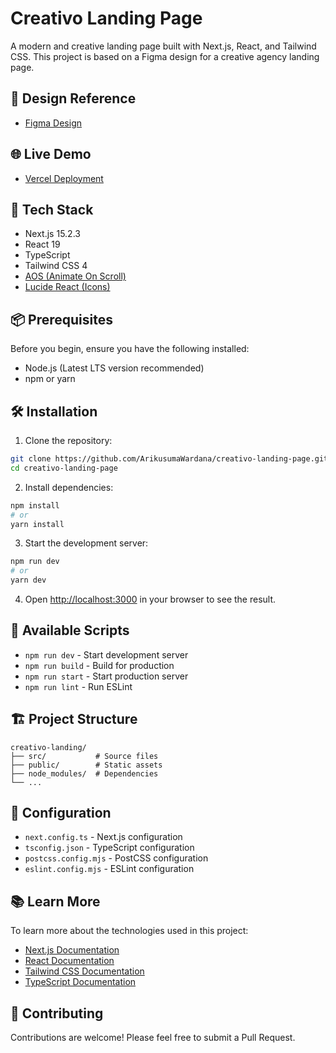 # Creativo Landing Page

A modern and creative landing page built with Next.js, React, and Tailwind CSS. This project is based on a Figma design for a creative agency landing page.

## 🎨 Design Reference

- [Figma Design](https://www.figma.com/design/jH2uxQj8epRGSqtUYbUTkb/Creative-Agency-Landing-Page--FREE-SAMPLE---Community-?node-id=13-3901&t=6UnxHRubMYm6edOF-1)

## 🌐 Live Demo

- [Vercel Deployment](https://creativo-landing-page.vercel.app/)

## 🚀 Tech Stack

- Next.js 15.2.3
- React 19
- TypeScript
- Tailwind CSS 4
- [AOS (Animate On Scroll)](https://michalsnik.github.io/aos/) 
- [Lucide React (Icons)](https://lucide.dev/)

## 📦 Prerequisites

Before you begin, ensure you have the following installed:
- Node.js (Latest LTS version recommended)
- npm or yarn

## 🛠️ Installation

1. Clone the repository:
```bash
git clone https://github.com/ArikusumaWardana/creativo-landing-page.git
cd creativo-landing-page
```

2. Install dependencies:
```bash
npm install
# or
yarn install
```

3. Start the development server:
```bash
npm run dev
# or
yarn dev
```

4. Open [http://localhost:3000](http://localhost:3000) in your browser to see the result.

## 📝 Available Scripts

- `npm run dev` - Start development server
- `npm run build` - Build for production
- `npm run start` - Start production server
- `npm run lint` - Run ESLint

## 🏗️ Project Structure

```
creativo-landing/
├── src/           # Source files
├── public/        # Static assets
├── node_modules/  # Dependencies
└── ...
```

## 🔧 Configuration

- `next.config.ts` - Next.js configuration
- `tsconfig.json` - TypeScript configuration
- `postcss.config.mjs` - PostCSS configuration
- `eslint.config.mjs` - ESLint configuration

## 📚 Learn More

To learn more about the technologies used in this project:

- [Next.js Documentation](https://nextjs.org/docs)
- [React Documentation](https://react.dev)
- [Tailwind CSS Documentation](https://tailwindcss.com/docs)
- [TypeScript Documentation](https://www.typescriptlang.org/docs)

## 🤝 Contributing

Contributions are welcome! Please feel free to submit a Pull Request.

